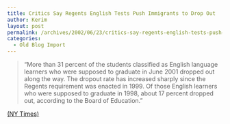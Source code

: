 ```yaml
---
title: Critics Say Regents English Tests Push Immigrants to Drop Out
author: Kerim
layout: post
permalink: /archives/2002/06/23/critics-say-regents-english-tests-push-immigrants-to-drop-out/
categories:
  - Old Blog Import
---
```


>   &#8220;More than 31 percent of the students classified as English language learners who were supposed to graduate in June 2001 dropped out along the way. The dropout rate has increased sharply since the Regents requirement was enacted in 1999. Of those English learners who were supposed to graduate in 1998, about 17 percent dropped out, according to the Board of Education.&#8221;


<a href="http://www.nytimes.com/2002/06/23/education/23STUD.html" onclick="_gaq.push(['_trackEvent', 'outbound-article', 'http://www.nytimes.com/2002/06/23/education/23STUD.html', '(NY Times)']);" >(NY Times)</a>

